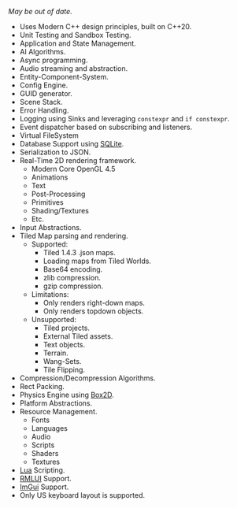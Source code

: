 *May be out of date.*

- Uses Modern C++ design principles, built on C++20.
- Unit Testing and Sandbox Testing.
- Application and State Management.
- AI Algorithms.
- Async programming.
- Audio streaming and abstraction.
- Entity-Component-System.
- Config Engine.
- GUID generator.
- Scene Stack.
- Error Handling.
- Logging using Sinks and leveraging ```constexpr``` and ```if constexpr```.
- Event dispatcher based on subscribing and listeners.
- Virtual FileSystem
- Database Support using [SQLite](https://www.sqlite.org/index.html).
- Serialization to JSON.
- Real-Time 2D rendering framework.
	- Modern Core OpenGL 4.5
	- Animations
	- Text
	- Post-Processing
	- Primitives
	- Shading/Textures
	- Etc.
- Input Abstractions.
- Tiled Map parsing and rendering.
	- Supported:
		- Tiled 1.4.3 .json maps.
		- Loading maps from Tiled Worlds.
		- Base64 encoding.
		- zlib compression.
		- gzip compression.
	- Limitations:
		- Only renders right-down maps.
		- Only renders topdown objects.
	- Unsupported:
		- Tiled projects.
		- External Tiled assets.
		- Text objects.
		- Terrain.
		- Wang-Sets.
		- Tile Flipping.
- Compression/Decompression Algorithms.
- Rect Packing.
- Physics Engine using [Box2D](https://github.com/erincatto/box2d).
- Platform Abstractions.
- Resource Management.
	- Fonts
	- Languages
	- Audio
	- Scripts
	- Shaders
	- Textures
- [Lua](https://www.lua.org/) Scripting.
- [RMLUI](https://github.com/mikke89/RmlUi) Support.
- [ImGui](https://github.com/ocornut/imgui) Support.
- Only US keyboard layout is supported.